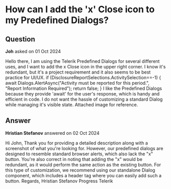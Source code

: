 # How can I add the 'x' Close icon to my Predefined Dialogs?

## Question

**Joh** asked on 01 Oct 2024

Hello there, I am using the Telerik Predefined Dialogs for several different uses, and I want to add the x Close icon in the upper right corner. I know it's redundant, but it's a project requirement and it also seems to be best practice for UI/UX. if (DisclosureReportSelections.ActivitySelection==-1)
{
await Dialogs.AlertAsync("Activity must be reported for this period.", "Report Information Required");
return false;
} I like the Predefined Dialogs because they provide 'await' for the user's response, which is handy and efficient in code. I do not want the hassle of customizing a standard Dialog while managing it's visible state. Attached image for reference.

## Answer

**Hristian Stefanov** answered on 02 Oct 2024

Hi John, Thank you for providing a detailed description along with a screenshot of what you're looking for. However, our predefined dialogs are designed to resemble standard browser alerts, which also lack the "x" button. You're also correct in noting that adding the "x" would be redundant, as it would perform the same action as the existing button. For this type of customization, we recommend using our standalone Dialog component, which includes a header tag where you can easily add such a button. Regards, Hristian Stefanov Progress Telerik
